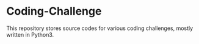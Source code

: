 # Coding-Challenge
This repository stores source codes for various coding challenges, mostly written in Python3.
